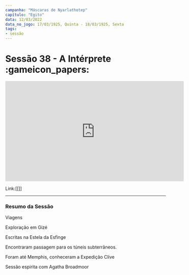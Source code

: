 ```yaml
---
campanha: "Máscaras de Nyarlathotep"
capítulo: "Egito"
data: 12/03/2022
data_no_jogo: 17/03/1925, Quinta - 18/03/1925, Sexta
tags: 
- sessão
---
```

# Sessão 38 - A Intérprete  :gameicon_papers:

<div align="center"><iframe width="560" height="315" src="https://www.youtube.com/embed/hehnAq4Kuo0" title="YouTube video player" frameborder="0" allow="accelerometer; autoplay; clipboard-write; encrypted-media; gyroscope; picture-in-picture" allowfullscreen></iframe></div>

Link:[[]]

---
### Resumo da Sessão
Viagens

Exploração em Gizé

Escritas na Estela da Esfinge

Encontraram passagem para os túneis subterrâneos.

Foram até Memphis, conheceram a Expedição Clive

Sessão espirita com Agatha Broadmoor

